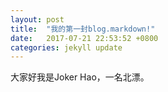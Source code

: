 ```yaml
---
layout: post
title:  "我的第一封blog.markdown!"
date:   2017-07-21 22:53:52 +0800
categories: jekyll update
---
```

大家好我是Joker Hao，一名北漂。